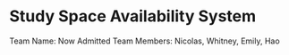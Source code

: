 # Study Space Availability System
Team Name: Now Admitted
Team Members: Nicolas, Whitney, Emily, Hao
